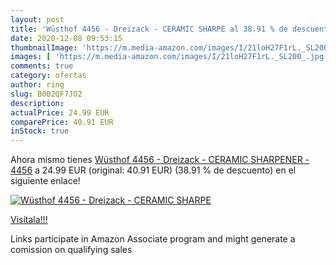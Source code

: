 ```yaml
---
layout: post
title: 'Wüsthof 4456 - Dreizack - CERAMIC SHARPE al 38.91 % de descuento'
date: 2020-12-08 09:53:15
thumbnailImage: 'https://m.media-amazon.com/images/I/21loH27F1rL._SL200_.jpg'
images: [ 'https://m.media-amazon.com/images/I/21loH27F1rL._SL200_.jpg' ]
comments: true
category: ofertas
author: ring
slug: B002QF7JO2
description:
actualPrice: 24.99 EUR
comparePrice: 40.91 EUR
inStock: true
---
```


Ahora mismo tienes [Wüsthof 4456 - Dreizack - CERAMIC SHARPENER - 4456](https://www.amazon.it/dp/B002QF7JO2/?tag=tolees00-21) a 24.99 EUR (original: 40.91 EUR) (38.91 %  de descuento) en el siguiente enlace!

[![Wüsthof 4456 - Dreizack - CERAMIC SHARPE](https://m.media-amazon.com/images/I/21loH27F1rL._SL200_.jpg)](https://www.amazon.it/dp/B002QF7JO2/?tag=tolees00-21)

[Visítala!!!](https://www.amazon.it/dp/B002QF7JO2/?tag=tolees00-21)

Links participate in Amazon Associate program and might generate a comission on qualifying sales
